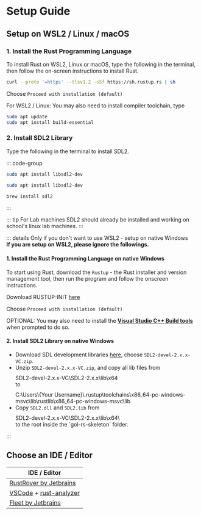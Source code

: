 # Setup Guide

## Setup on WSL2 / Linux / macOS

### 1. Install the Rust Programming Language

To install Rust on WSL2, Linux or macOS, type the following in the terminal, then follow the on-screen instructions to install Rust.

``` bash
curl --proto '=https' --tlsv1.2 -sSf https://sh.rustup.rs | sh
```

Choose `Proceed with installation (default)`

For WSL2 / Linux: You may also need to install compiler toolchain, type

``` bash
sudo apt update
sudo apt install build-essential
```

### 2. Install SDL2 Library

Type the following in the terminal to install SDL2.

::: code-group

``` bash [WSL2]
sudo apt install libsdl2-dev
```

``` bash [Ubuntu]
sudo apt install libsdl2-dev
```

``` bash [macOS]
brew install sdl2
```

:::

::: tip For Lab machines
SDL2 should already be installed and working on school's linux lab machines.
:::

::: details Only if you don't want to use WSL2 - setup on native Windows
\
**If you are setup on WSL2, please ignore the followings.**

#### 1. Install the Rust Programming Language on native Windows

To start using Rust, download the `Rustup` - the Rust installer and version management tool, then run the program and follow the onscreen instructions.

Download RUSTUP-INIT [here](https://www.rust-lang.org/learn/get-started)

Choose `Proceed with installation (default)`

OPTIONAL: You may also need to install the [**Visual Studio C++ Build tools**](https://visualstudio.microsoft.com/visual-cpp-build-tools/) when prompted to do so.

#### 2. Install SDL2 Library on native Windows

- Download SDL development libraries [here](https://github.com/libsdl-org/SDL/releases/latest),
choose `SDL2-devel-2.x.x-VC.zip`.
- Unzip `SDL2-devel-2.x.x-VC.zip`, and copy all lib files from
    <div class="info custom-block" style="padding-top: 10px">
    SDL2-devel-2.x.x-VC\SDL2-2.x.x\lib\x64
    </div>
    to
    <div class="info custom-block" style="padding-top: 10px">
    C:\Users\{Your Username}\.rustup\toolchains\x86_64-pc-windows-msvc\lib\rustlib\x86_64-pc-windows-msvc\lib
    </div>
- Copy `SDL2.dll` and `SDL2.lib` from
  <div class="info custom-block" style="padding-top: 10px">
    SDL2-devel-2.x.x-VC\SDL2-2.x.x\lib\x64\
    </div>
    to the root inside the `gol-rs-skeleton` folder.
:::

## Choose an IDE / Editor

|   IDE / Editor      |
| ------------- |
| [RustRover by Jetbrains](https://www.jetbrains.com/rust/) |
| [VSCode](https://code.visualstudio.com/) + [rust-analyzer](https://marketplace.visualstudio.com/items?itemName=rust-lang.rust-analyzer)      |
| [Fleet by Jetbrains](https://www.jetbrains.com/fleet/) |
